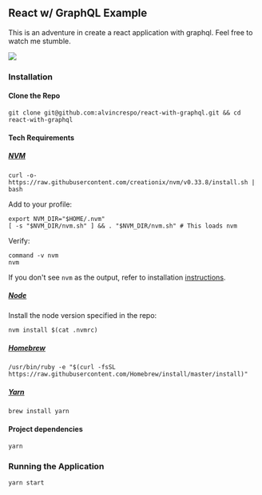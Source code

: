 ## React w/ GraphQL Example

This is an adventure in create a react application with graphql. Feel free
to watch me stumble.

![](https://media.giphy.com/media/LtMrVu2foA7N6/giphy.gif)

### Installation

#### Clone the Repo

```
git clone git@github.com:alvincrespo/react-with-graphql.git && cd react-with-graphql
```

#### Tech Requirements

##### [NVM](https://github.com/creationix/nvm)

```
curl -o- https://raw.githubusercontent.com/creationix/nvm/v0.33.8/install.sh | bash
```

Add to your profile:

```
export NVM_DIR="$HOME/.nvm"
[ -s "$NVM_DIR/nvm.sh" ] && . "$NVM_DIR/nvm.sh" # This loads nvm
```

Verify:

```
command -v nvm
nvm
```

If you don't see `nvm` as the output, refer to installation [instructions](https://github.com/creationix/nvm#installation).

##### [Node](https://nodejs.org/)

Install the node version specified in the repo:

```
nvm install $(cat .nvmrc)
```

##### [Homebrew](https://brew.sh/)

```
/usr/bin/ruby -e "$(curl -fsSL https://raw.githubusercontent.com/Homebrew/install/master/install)"
```

##### [Yarn](https://yarnpkg.com/)

```
brew install yarn
```

#### Project dependencies

```
yarn
```

### Running the Application

```
yarn start
```

